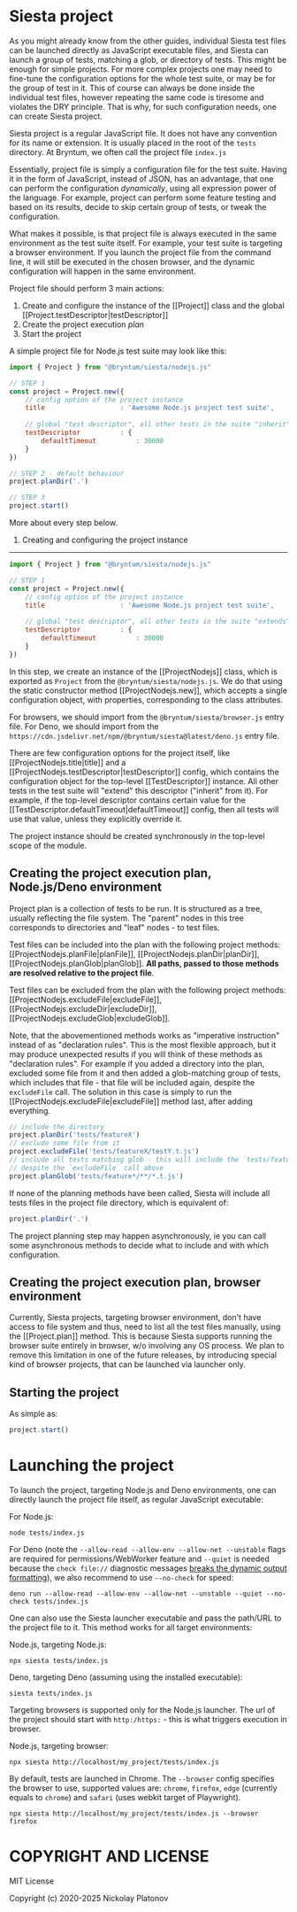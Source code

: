 Siesta project
==============

As you might already know from the other guides, individual Siesta test files can be launched directly as JavaScript executable files, and Siesta can launch a group of tests, matching a glob, or directory of tests. This might be enough for simple projects. For more complex projects one may need to fine-tune the configuration options for the whole test suite, or may be for the group of test in it. This of course can always be done inside the individual test files, however repeating the same code is tiresome and violates the DRY principle. That is why, for such configuration needs, one can create Siesta project.

Siesta project is a regular JavaScript file. It does not have any convention for its name or extension. It is usually placed in the root of the `tests` directory. At Bryntum, we often call the project file `index.js`

Essentially, project file is simply a configuration file for the test suite. Having it in the form of JavaScript, instead of JSON, has an advantage, that one can perform the configuration *dynamically*, using all expression power of the language. For example, project can perform some feature testing and based on its results, decide to skip certain group of tests, or tweak the configuration.

What makes it possible, is that project file is always executed in the same environment as the test suite itself. For example, your test suite is targeting a browser environment. If you launch the project file from the command line, it will still be executed in the chosen browser, and the dynamic configuration will happen in the same environment. 

Project file should perform 3 main actions:
1. Create and configure the instance of the [[Project]] class and the global [[Project.testDescriptor|testDescriptor]]
2. Create the project execution *plan*
3. Start the project

A simple project file for Node.js test suite may look like this:

```javascript
import { Project } from "@bryntum/siesta/nodejs.js"

// STEP 1
const project = Project.new({
    // config option of the project instance
    title                   : 'Awesome Node.js project test suite',
    
    // global "test descriptor", all other tests in the suite "inherit" from it
    testDescriptor          : {
        defaultTimeout          : 30000
    }
})

// STEP 2 - default behaviour
project.planDir('.')

// STEP 3
project.start()
```

More about every step below.

1. Creating and configuring the project instance
-------------------------

```javascript
import { Project } from "@bryntum/siesta/nodejs.js"

// STEP 1
const project = Project.new({
    // config option of the project instance
    title                   : 'Awesome Node.js project test suite',
    
    // global "test descriptor", all other tests in the suite "extends" it
    testDescriptor          : {
        defaultTimeout          : 30000
    }
})
```

In this step, we create an instance of the [[ProjectNodejs]] class, which is exported as `Project` from the `@bryntum/siesta/nodejs.js`. We do that using the static constructor method [[ProjectNodejs.new]], which accepts a single configuration object, with properties, corresponding to the class attributes.

For browsers, we should import from the `@bryntum/siesta/browser.js` entry file.
For Deno, we should import from the `https://cdn.jsdelivr.net/npm/@bryntum/siesta@latest/deno.js` entry file.

There are few configuration options for the project itself, like [[ProjectNodejs.title|title]] and a [[ProjectNodejs.testDescriptor|testDescriptor]] config, which contains the configuration object for the top-level [[TestDescriptor]] instance. All other tests in the test suite will "extend" this descriptor ("inherit" from it). For example, if the top-level descriptor contains certain value for the [[TestDescriptor.defaultTimeout|defaultTimeout]] config, then all tests will use that value, unless they explicitly override it.

The project instance should be created synchronously in the top-level scope of the module.

Creating the project execution plan, Node.js/Deno environment
-------------------------

Project plan is a collection of tests to be run. It is structured as a tree, usually reflecting the file system. The "parent" nodes in this tree corresponds to directories and "leaf" nodes - to test files.

Test files can be included into the plan with the following project methods: [[ProjectNodejs.planFile|planFile]], [[ProjectNodejs.planDir|planDir]], [[ProjectNodejs.planGlob|planGlob]]. **All paths, passed to those methods are resolved relative to the project file**.

Test files can be excluded from the plan with the following project methods: [[ProjectNodejs.excludeFile|excludeFile]], [[ProjectNodejs.excludeDir|excludeDir]], [[ProjectNodejs.excludeGlob|excludeGlob]]. 

Note, that the abovementioned methods works as "imperative instruction" instead of as "declaration rules". This is the most flexible approach, but it may produce unexpected results if you will think of these methods as "declaration rules". For example if you added a directory into the plan, excluded some file from it and then added a glob-matching group of tests, which includes that file - that file will be included again, despite the `excludeFile` call. The solution in this case is simply to run the [[ProjectNodejs.excludeFile|excludeFile]] method last, after adding everything.

```javascript
// include the directory
project.planDir('tests/featureX')
// exclude some file from it
project.excludeFile('tests/featureX/testY.t.js')
// include all tests matching glob - this will include the `tests/featureX/testY.t.js` file again,
// despite the `excludeFile` call above
project.planGlob('tests/feature*/**/*.t.js')
```

If none of the planning methods have been called, Siesta will include all tests files in the project file directory, which is equivalent of:

```javascript
project.planDir('.')
```

The project planning step may happen asynchronously, ie you can call some asynchronous methods to decide what to include and with which configuration.

Creating the project execution plan, browser environment
-------------------------

Currently, Siesta projects, targeting browser environment, don't have access to file system and thus, need to list all the test files manually, using the [[Project.plan]] method. This is because Siesta supports running the browser suite entirely in browser, w/o involving any OS process. We plan to remove this limitation in one of the future releases, by introducing special kind of browser projects, that can be launched via launcher only. 

Starting the project
------------

As simple as:

```javascript
project.start()
```

Launching the project
=====================

To launch the project, targeting Node.js and Deno environments, one can directly launch the project file itself, as regular JavaScript executable:

For Node.js:
```shell
node tests/index.js
```

For Deno (note the `--allow-read --allow-env --allow-net --unstable` flags are required for permissions/WebWorker feature and `--quiet` is needed because the `check file://` diagnostic messages [breaks the dynamic output formatting](https://github.com/denoland/deno/issues/10558)), we also recommend to use `--no-check` for speed:
```shell
deno run --allow-read --allow-env --allow-net --unstable --quiet --no-check tests/index.js
```

One can also use the Siesta launcher executable and pass the path/URL to the project file to it. This method works for all target environments:

Node.js, targeting Node.js:
```shell
npx siesta tests/index.js
```

Deno, targeting Deno (assuming using the installed executable):
```shell
siesta tests/index.js
```

Targeting browsers is supported only for the Node.js launcher. The url of the project should start with `http:/https:` - this is what triggers execution in browser.

Node.js, targeting browser:
```shell
npx siesta http://localhost/my_project/tests/index.js 
```

By default, tests are launched in Chrome. The `--browser` config specifies the browser to use, supported values are: `chrome`, `firefox`, `edge` (currently equals to `chrome`) and `safari` (uses webkit target of Playwright).

```shell
npx siesta http://localhost/my_project/tests/index.js --browser firefox 
```


COPYRIGHT AND LICENSE
=================

MIT License

Copyright (c) 2020-2025 Nickolay Platonov
